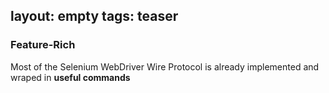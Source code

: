 layout: empty
tags: teaser
---

### Feature-Rich

Most of the Selenium WebDriver Wire Protocol is already implemented and wraped in **useful commands**
